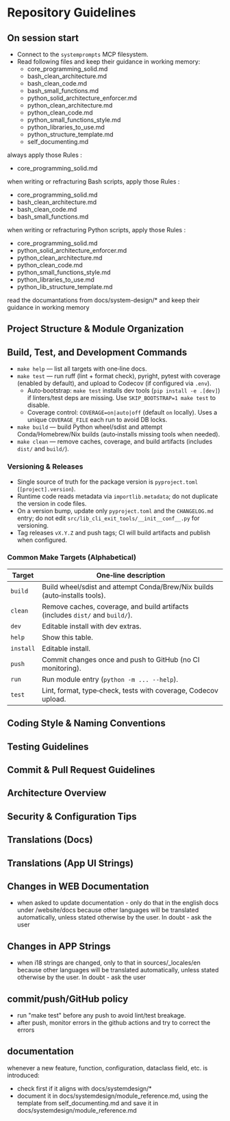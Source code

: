 # Repository Guidelines

## On session start

- Connect to the `systemprompts` MCP filesystem.
- Read following files and keep their guidance in working memory:
  - core_programming_solid.md
  - bash_clean_architecture.md
  - bash_clean_code.md
  - bash_small_functions.md
  - python_solid_architecture_enforcer.md
  - python_clean_architecture.md
  - python_clean_code.md
  - python_small_functions_style.md
  - python_libraries_to_use.md
  - python_structure_template.md
  - self_documenting.md

always apply those Rules :

- core_programming_solid.md

when writing or refracturing Bash scripts, apply those Rules :

  - core_programming_solid.md
  - bash_clean_architecture.md
  - bash_clean_code.md
  - bash_small_functions.md

when writing or refracturing Python scripts, apply those Rules :
  - core_programming_solid.md
  - python_solid_architecture_enforcer.md
  - python_clean_architecture.md
  - python_clean_code.md
  - python_small_functions_style.md
  - python_libraries_to_use.md
  - python_lib_structure_template.md

read the documantations from docs/system-design/* and keep their guidance in working memory


## Project Structure & Module Organization

## Build, Test, and Development Commands

- `make help` — list all targets with one‑line docs.
- `make test` — run ruff (lint + format check), pyright, pytest with coverage (enabled by default), and upload to Codecov (if configured via `.env`).
  - Auto‑bootstrap: `make test` installs dev tools (`pip install -e .[dev]`) if linters/test deps are missing. Use `SKIP_BOOTSTRAP=1 make test` to disable.
  - Coverage control: `COVERAGE=on|auto|off` (default `on` locally). Uses a unique `COVERAGE_FILE` each run to avoid DB locks.
- `make build` — build Python wheel/sdist and attempt Conda/Homebrew/Nix builds (auto‑installs missing tools when needed).
- `make clean` — remove caches, coverage, and build artifacts (includes `dist/` and `build/`).

### Versioning & Releases

- Single source of truth for the package version is `pyproject.toml` (`[project].version`).
- Runtime code reads metadata via `importlib.metadata`; do not duplicate the version in code files.
- On a version bump, update only `pyproject.toml` and the `CHANGELOG.md` entry; do not edit `src/lib_cli_exit_tools/__init__conf__.py` for versioning.
- Tag releases `vX.Y.Z` and push tags; CI will build artifacts and publish when configured.

### Common Make Targets (Alphabetical)

| Target    | One‑line description |
| --------- | -------------------- |
| `build`   | Build wheel/sdist and attempt Conda/Brew/Nix builds (auto‑installs tools). |
| `clean`   | Remove caches, coverage, and build artifacts (includes `dist/` and `build/`). |
| `dev`     | Editable install with dev extras. |
| `help`    | Show this table. |
| `install` | Editable install. |
| `push`    | Commit changes once and push to GitHub (no CI monitoring). |
| `run`     | Run module entry (`python -m ... --help`). |
| `test`    | Lint, format, type‑check, tests with coverage, Codecov upload. |

## Coding Style & Naming Conventions

## Testing Guidelines

## Commit & Pull Request Guidelines

## Architecture Overview

## Security & Configuration Tips

## Translations (Docs)

## Translations (App UI Strings)

## Changes in WEB Documentation

- when asked to update documentation - only do that in the english docs under /website/docs because other languages will be translated automatically,
  unless stated otherwise by the user. In doubt - ask the user

## Changes in APP Strings

- when i18 strings are changed, only to that in sources/\_locales/en because other languages will be translated automatically,
  unless stated otherwise by the user. In doubt - ask the user

## commit/push/GitHub policy

- run "make test" before any push to avoid lint/test breakage.
- after push, monitor errors in the github actions and try to correct the errors

## documentation
whenever a new feature, function, configuration, dataclass field, etc. is introduced: 
  - check first if it aligns with docs/systemdesign/*  
  - document it in docs/systemdesign/module_reference.md, using the template from self_documenting.md and save it in docs/systemdesign/module_reference.md 
